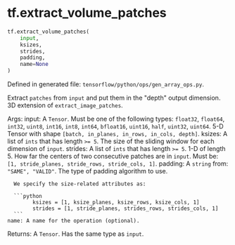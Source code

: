 <div itemscope itemtype="http://developers.google.com/ReferenceObject">
<meta itemprop="name" content="tf.extract_volume_patches" />
<meta itemprop="path" content="Stable" />
</div>

# tf.extract_volume_patches

``` python
tf.extract_volume_patches(
    input,
    ksizes,
    strides,
    padding,
    name=None
)
```



Defined in generated file: `tensorflow/python/ops/gen_array_ops.py`.

Extract `patches` from `input` and put them in the "depth" output
dimension. 3D extension of `extract_image_patches`.

  Args:
    input: A `Tensor`. Must be one of the following types: `float32`, `float64`, `int32`, `uint8`, `int16`, `int8`, `int64`, `bfloat16`, `uint16`, `half`, `uint32`, `uint64`.
      5-D Tensor with shape `[batch, in_planes, in_rows, in_cols, depth]`.
    ksizes: A list of `ints` that has length `>= 5`.
      The size of the sliding window for each dimension of `input`.
    strides: A list of `ints` that has length `>= 5`.
      1-D of length 5. How far the centers of two consecutive patches are in
      `input`. Must be: `[1, stride_planes, stride_rows, stride_cols, 1]`.
    padding: A `string` from: `"SAME", "VALID"`.
      The type of padding algorithm to use.

      We specify the size-related attributes as:

      ```python
            ksizes = [1, ksize_planes, ksize_rows, ksize_cols, 1]
            strides = [1, stride_planes, strides_rows, strides_cols, 1]
      ```
    name: A name for the operation (optional).

  Returns:
    A `Tensor`. Has the same type as `input`.
  